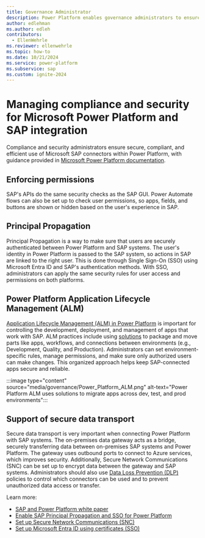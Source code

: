 ```yaml
---
title: Governance Administrator
description: Power Platform enables governance administrators to ensure secure and efficient use of integrated Power Platform and SAP applications. This article describes features and practices to support security and efficient building of Power Platform applications integrated with SAP.
author: edlehman
ms.author: edleh
contributors:
  - EllenWehrle
ms.reviewer: ellenwehrle
ms.topic: how-to
ms.date: 10/21/2024
ms.service: power-platform
ms.subservice: sap
ms.custom: ignite-2024
---
```

# Managing compliance and security for Microsoft Power Platform and SAP integration

Compliance and security administrators ensure secure, compliant, and efficient use of Microsoft SAP connectors within Power Platform, with guidance provided in [Microsoft Power Platform documentation](/power-platform/guidance/).

## Enforcing permissions

SAP's APIs do the same security checks as the SAP GUI. Power Automate flows can also be set up to check user permissions, so apps, fields, and buttons are shown or hidden based on the user's experience in SAP.

## Principal Propagation

Principal Propagation is a way to make sure that users are securely authenticated between Power Platform and SAP systems. The user's identity in Power Platform is passed to the SAP system, so actions in SAP are linked to the right user. This is done through Single Sign-On (SSO) using Microsoft Entra ID and SAP's authentication methods. With SSO, administrators can apply the same security rules for user access and permissions on both platforms.

## Power Platform Application Lifecycle Management (ALM)

[Application Lifecycle Management (ALM) in Power Platform](/power-platform/alm/) is important for controlling the development, deployment, and management of apps that work with SAP. ALM practices include using [solutions](/power-platform/alm/solution-concepts-alm.md) to package and move parts like apps, workflows, and connections between environments (e.g., Development, Quality, and Production). Administrators can set environment-specific rules, manage permissions, and make sure only authorized users can make changes. This organized approach helps keep SAP-connected apps secure and reliable.

:::image type="content" source="media/governance/Power_Platform_ALM.png" alt-text="Power Platform ALM uses solutions to migrate apps across dev, test, and prod environments":::

## Support of secure data transport

Secure data transport is very important when connecting Power Platform with SAP systems. The on-premises data gateway acts as a bridge, securely transferring data between on-premises SAP systems and Power Platform. The gateway uses outbound ports to connect to Azure services, which improves security. Additionally, Secure Network Communications (SNC) can be set up to encrypt data between the gateway and SAP systems. Administrators should also use [Data Loss Prevention (DLP)](/power-platform/admin/wp-data-loss-prevention.md) policies to control which connectors can be used and to prevent unauthorized data access or transfer.

Learn more:

- [SAP and Power Platform white paper](https://go.microsoft.com/fwlink/?linkid=2294900)
- [Enable SAP Principal Propagation and SSO for Power Platform](/azure/sap/workloads/expose-sap-odata-to-power-platform)
- [Set up Secure Network Communications (SNC)](..//connect/secure-network-communications.md)
- [Set up Microsoft Entra ID using certificates (SSO)](..//connect/entra-id-certs.md)
